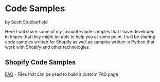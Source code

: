 # Code Samples
by Scott Stubberfield

Here I will share some of my favourite code samples that I have developed in hopes that they might be able to help you at some point. I will be sharing code samples written for Shopify as well as samples written in Python that work with Shopify and other technologies.


## Shopify Code Samples

[FAQ](https://github.com/scottstu/scottstuCodeSamples/tree/main/Shopify-FAQ) - Files that can be used to build a custom FAQ page

